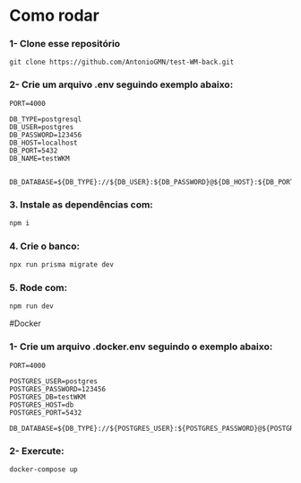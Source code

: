 # Como rodar

### 1- Clone esse repositório

```
git clone https://github.com/AntonioGMN/test-WM-back.git
```

### 2- Crie um arquivo .env seguindo exemplo abaixo:

```
PORT=4000

DB_TYPE=postgresql
DB_USER=postgres
DB_PASSWORD=123456
DB_HOST=localhost
DB_PORT=5432
DB_NAME=testWKM


DB_DATABASE=${DB_TYPE}://${DB_USER}:${DB_PASSWORD}@${DB_HOST}:${DB_PORT}/${DB_NAME}
```

### 3. Instale as dependências com:

```bash
npm i
```

### 4. Crie o banco:

```bash
npx run prisma migrate dev
```

### 5. Rode com:

```bash
npm run dev
```

#Docker

### 1- Crie um arquivo .docker.env seguindo o exemplo abaixo:

```
PORT=4000

POSTGRES_USER=postgres
POSTGRES_PASSWORD=123456
POSTGRES_DB=testWKM
POSTGRES_HOST=db
POSTGRES_PORT=5432

DB_DATABASE=${DB_TYPE}://${POSTGRES_USER}:${POSTGRES_PASSWORD}@${POSTGRES_HOST}:${POSTGRES_PORT}/${POSTGRES_DB}
```


### 2- Exercute:

```
docker-compose up
```
